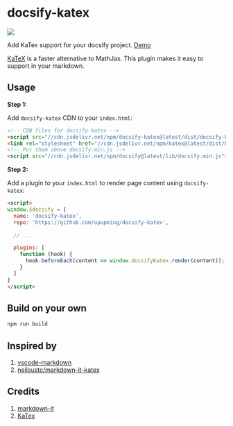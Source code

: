 # docsify-katex

[![](https://data.jsdelivr.com/v1/package/npm/docsify-katex/badge)](https://www.jsdelivr.com/package/npm/docsify-katex)

Add KaTex support for your docsify project. [Demo](https://upupming.site/docsify-katex)

[KaTeX](https://github.com/Khan/KaTeX) is a faster alternative to MathJax. This plugin makes it easy to support in your markdown.

## Usage

**Step 1:**

Add `docsify-katex` CDN to your `index.html`:

```html
<!-- CDN files for docsify-katex -->
<script src="//cdn.jsdelivr.net/npm/docsify-katex@latest/dist/docsify-katex.js"></script>
<link rel="stylesheet" href="//cdn.jsdelivr.net/npm/katex@latest/dist/katex.min.css">
<!-- Put them above docsify.min.js -->
<script src="//cdn.jsdelivr.net/npm/docsify@latest/lib/docsify.min.js"></script>
```

**Step 2:**

Add a plugin to your `index.html` to render page content using `docsify-katex`:

```html
<script>
window.$docsify = {
  name: 'docsify-katex',
  repo: 'https://github.com/upupming/docsify-katex',
  
  // ...

  plugins: [
    function (hook) {
      hook.beforeEach(content => window.docsifyKatex.render(content));
    }
  ]
}
</script>
```

## Build on your own

```bash
npm run build
```

## Inspired by

1. [vscode-markdown](https://github.com/neilsustc/vscode-markdown)
2. [neilsustc/markdown-it-katex](https://github.com/neilsustc/markdown-it-katex)

## Credits

1. [markdown-it](https://markdown-it.github.io/markdown-it/)
2. [KaTex](https://github.com/Khan/KaTeX)